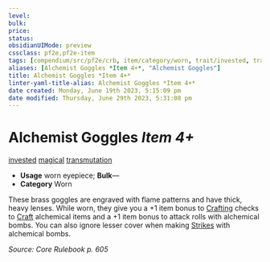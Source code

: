 ```yaml
---
level:
bulk:
price:
status:
obsidianUIMode: preview
cssclass: pf2e,pf2e-item
tags: [compendium/src/pf2e/crb, item/category/worn, trait/invested, trait/magical, trait/transmutation]
aliases: [Alchemist Goggles *Item 4+*, "Alchemist Goggles"]
title: Alchemist Goggles *Item 4+*
linter-yaml-title-alias: Alchemist Goggles *Item 4+*
date created: Monday, June 19th 2023, 5:15:09 pm
date modified: Thursday, June 29th 2023, 5:31:08 pm
---
```


# Alchemist Goggles *Item 4+*

[invested](rules/traits/invested.md) [magical](rules/traits/magical.md) [transmutation](rules/traits/transmutation.md)  

- **Usage** worn eyepiece; **Bulk**—
- **Category** Worn

These brass goggles are engraved with flame patterns and have thick, heavy lenses. While worn, they give you a +1 item bonus to [Crafting](compendium/skills.md#Crafting) checks to [Craft](rules/actions/craft.md) alchemical items and a +1 item bonus to attack rolls with alchemical bombs. You can also ignore lesser cover when making [Strikes](rules/actions/strike.md) with alchemical bombs.

*Source: Core Rulebook p. 605*
